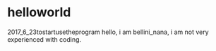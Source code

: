 # helloworld
2017_6_23tostartusetheprogram
hello, i am bellini_nana, i am not very experienced with coding.
